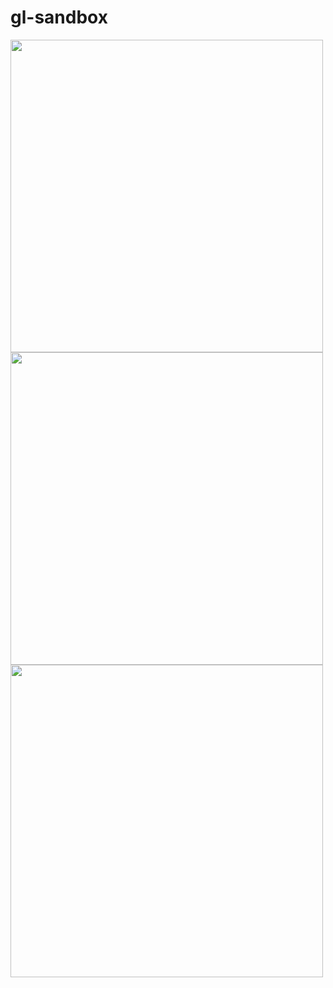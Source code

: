 # gl-sandbox

<img src = "https://media4.giphy.com/media/bWmV1flubzq7O86sbn/giphy.gif?cid=790b761127f592be7112d62158d233df19ac7faa2407a8df&rid=giphy.gif&ct=g" width=500 height=500>
<img src = "https://media0.giphy.com/media/MoSvcQhEgxH38O6btM/giphy.gif?cid=790b76118470d6946f950cfa61a15440bd4fa1ea850051fe&rid=giphy.gif&ct=g" width=500 height=500>
<img src = "https://media2.giphy.com/media/hSQ1PXcqpH4VxAUNfE/giphy.gif?cid=790b7611ef0d858f0528bc89a939ad0b4ca080a09fa3ddf0&rid=giphy.gif&ct=g" width=500 height=500>

